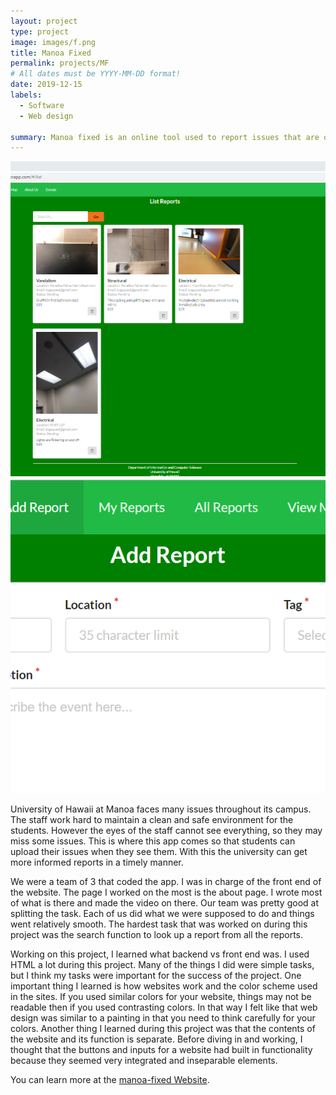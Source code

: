 ```yaml
---
layout: project
type: project
image: images/f.png
title: Manoa Fixed 
permalink: projects/MF
# All dates must be YYYY-MM-DD format!
date: 2019-12-15
labels:
  - Software
  - Web design
  
summary: Manoa fixed is an online tool used to report issues that are observed at the University of Hawaii at Manoa. 
---
```


<div class="ui medium rounded images">
  <img class="ui image" src="../images/m2.png">
  <img class="ui image" src="../images/M3.PNG">
</div>

University of Hawaii at Manoa faces many issues throughout its campus. The staff work hard to maintain a clean and safe environment for the students. However the eyes of the staff cannot see everything, so they may miss some issues. This is where this app comes so that students can upload their issues when they see them. With this the university can get more informed reports in a timely manner. 

We were a team of 3 that coded the app. I was in charge of the front end of the website. The page I worked on the most is the about page. I wrote most of what is there and made the video on there. Our team was pretty good at splitting the task. Each of us did what we were supposed to do and things went relatively smooth. The hardest task that was worked on during this project was the search function to look up a report from all the reports.  

Working on this project, I learned what backend vs front end was. I used HTML a lot during this project. Many of the things I did were simple tasks, but I think my tasks were important for the success of the project. One important thing I learned is how websites work and the color scheme used in the sites. If you used similar colors for your website, things may not be readable then if you used contrasting colors. In that way I felt like that web design was similar to a painting in that you need to think carefully for your colors. Another thing I learned during this project was that the contents of the website and its function is separate. Before diving in and working, I thought that the buttons and inputs for a website had built in functionality because they seemed very integrated and inseparable elements. 

You can learn more at the [manoa-fixed Website](https://github.com/manoa-fixed).


